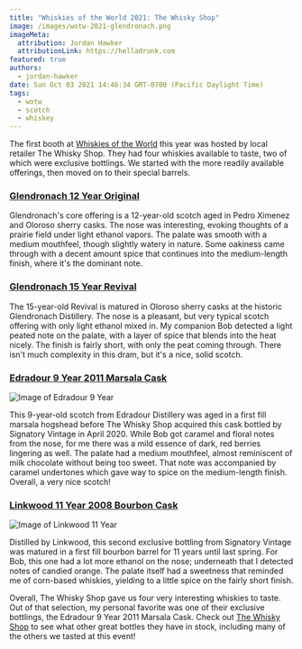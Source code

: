 ```yaml
---
title: "Whiskies of the World 2021: The Whisky Shop"
image: /images/wotw-2021-glendronach.png
imageMeta:
  attribution: Jordan Hawker
  attributionLink: https://helladrunk.com
featured: true
authors:
  - jordan-hawker
date: Sun Oct 03 2021 14:46:34 GMT-0700 (Pacific Daylight Time)
tags:
  - wotw
  - scotch
  - whiskey
---
```


The first booth at [Whiskies of the World](/tag/wotw) this year was hosted by 
local retailer The Whisky Shop. They had four whiskies available to taste, 
two of which were exclusive bottlings. We started with the more readily 
available offerings, then moved on to their special barrels.

### <a href="https://bit.ly/hdglendronach12tws" target="blank">Glendronach 12 Year Original</a>

Glendronach's core offering is a 12-year-old scotch aged in Pedro Ximenez and Oloroso sherry casks. 
The nose was interesting, evoking thoughts of a prairie field under light ethanol vapors. The palate 
was smooth with a medium mouthfeel, though slightly watery in nature. Some oakiness came through with 
a decent amount spice that continues into the medium-length finish, where it's the dominant note.

### <a href="https://bit.ly/hdglendronach15tws" target="blank">Glendronach 15 Year Revival</a>

The 15-year-old Revival is matured in Oloroso sherry casks at the historic Glendronach Distillery. 
The nose is a pleasant, but very typical scotch offering with only light ethanol mixed in. 
My companion Bob detected a light peated note on the palate, with a layer of spice that blends 
into the heat nicely. The finish is fairly short, with only the peat coming through. There isn't 
much complexity in this dram, but it's a nice, solid scotch.

### <a href="https://bit.ly/hdedradour9marsalatws" target="blank">Edradour 9 Year 2011 Marsala Cask</a>

![Image of Edradour 9 Year](/images/wotw-2021-edradour-9.jpg)

This 9-year-old scotch from Edradour Distillery was aged in a first fill marsala hogshead before 
The Whisky Shop acquired this cask bottled by Signatory Vintage in April 2020. While Bob got 
caramel and floral notes from the nose, for me there was a mild essence of dark, red berries 
lingering as well. The palate had a medium mouthfeel, almost reminiscent of milk chocolate 
without being too sweet. That note was accompanied by caramel undertones which gave way to 
spice on the medium-length finish. Overall, a very nice scotch!

### <a href="https://bit.ly/hdlinkwood11bourbontws" target="blank">Linkwood 11 Year 2008 Bourbon Cask</a>

![Image of Linkwood 11 Year](/images/wotw-2021-linkwood-11.jpg)

Distilled by Linkwood, this second exclusive bottling from Signatory Vintage was 
matured in a first fill bourbon barrel for 11 years until last spring. For Bob, this one 
had a lot more ethanol on the nose; underneath that I detected notes of candied orange. 
The palate itself had a sweetness that reminded me of corn-based whiskies, yielding to 
a little spice on the fairly short finish.

Overall, The Whisky Shop gave us four very interesting whiskies to taste. Out of that selection, 
my personal favorite was one of their exclusive bottlings, the Edradour 9 Year 2011 Marsala Cask. 
Check out <a href="https://www.whiskyshopusa.com/" target="blank">The Whisky Shop</a> to see 
what other great bottles they have in stock, including many of the others we tasted at this event!
